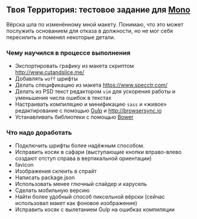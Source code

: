 ## Твоя Территория: тестовое задание для [Mono](http://monodigital.ru)

Вёрска шла по изменённому мной макету. Понимаю, что это может послужить основанием для отказа в должности, но не мог себя пересилить и поменял некоторые детали.

### Чему научился в процессе выполнения

* Экспортировать графику из макета скриптом http://www.cutandslice.me/
* Добавлять ```woff``` шрифты
* Делать спецификацию из макета https://www.specctr.com/
* Делать из PSD текст редактором ```vim``` для ускорения работы и уменьшения числа ошибок в текстах
* Настраивать компиляцию и минификацию ```sass``` и «живое» редактирование с помощью [Gulp](http://gulpjs.com/) и http://browsersync.io
* Устанавливать библиотеки с помощью [Bower](http://bower.io/)

### Что надо доработать

* Подключить шрифты более надёжным способом.
* Исправить косяк в сафари (выступающие кнопки вправо-влево создают отступ справа в вертикальной ориентации)
* favicon
* Изображения склеить в спрайт
* Написать package.json
* Использовать менее глючный слайдер и карусель
* Сделать мобильную версию
* Найти более удобный способ пиксельной вёрски (сейчас использовал макет как фоновое изображение)
* Исправить косяк с вылетанием Gulp на ошибках компиляции
